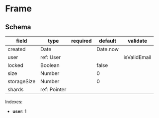 # Frame

## Schema

| field       | type         | required | default  | validate     |
| ----------- | ------------ | -------- | -------- | ------------ |
| created     | Date         |          | Date.now |              |
| user        | ref: User    |          |          | isValidEmail |
| locked      | Boolean      |          | false    |              |
| size        | Number       |          | 0        |              |
| storageSize | Number       |          | 0        |              |
| shards      | ref: Pointer |          |          |              |

Indexes:

* **user**: 1
